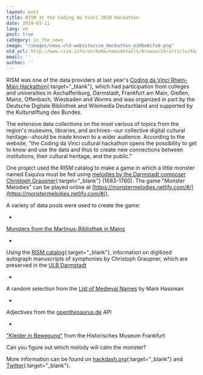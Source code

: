 ```yaml
---
layout: post
title: RISM at the Coding da Vinci 2018 Hackathon
date: 2019-03-11
lang: en
post: true
category: in_the_news
image: "/images/news-old-website/csm_Hackathon_e3d6e8cfa9.png"
old_url: http://www.rism.info/en/home/newsdetails/browse/14/article/64/rism-at-the-coding-da-vinci-2018-hackathon.html
email: ''
author: ''
---
```


RISM was one of the data providers at last year's [Coding da Vinci Rhein-Main Hackathon](https://codingdavinci.de/events/rheinmain/){:target="_blank"}, which had participation from colleges and universities in Aschaffenburg, Darmstadt, Frankfurt am Main, Gießen, Mainz, Offenbach, Wiesbaden and Worms and was organized in part by the Deutsche Digitale Bibliothek and Wikimedia Deutschland and supported by the Kulturstiftung des Bundes.

The extensive data collections on the most various of topics from the region's museums, libraries, and archives--our collective digital cultural heritage--should be made known to a wider audience. According to the website, "the Coding da Vinci cultural hackathon opens the possibility to get to know and use the data and thus to create new connections between institutions, their cultural heritage, and the public."

One project used the RISM catalog to make a game in which a little monster named Esquiva must be fed using [melodies by the Darmstadt composer Christoph Graupner](https://opac.rism.info/search?View=rism&author=graupner+christoph&siglum=D-DS){:target="_blank"} (1683-1760). The game "Monster Melodies" can be played online at [https://monstermelodies.netlify.com/#/](https://monstermelodies.netlify.com/#/).

A variety of data pools were used to create the game:

-

[Monsters from the Martinus-Bibliothek in Mainz](https://codingdavinci.de/daten/#martinus_bibliothek)

-

Using the [RISM catalog](https://opac.rism.info/index.php?id=4){:target="_blank"}, information on digitized autograph manuscripts of symphonies by Christoph Graupner, which are preserved in the [ULB Darmstadt](https://codingdavinci.de/daten/#ulb_darmstadt)

-

A random selection from the [List of Medieval Names](https://www.mithrilandmages.com/utilities/MedievalBrowse.php) by Mark Hassman

-

Adjectives from the [openthesaurus.de](https://www.openthesaurus.de/about/api) API

-

["Kleider in Bewegung"](https://codingdavinci.de/daten/#histmus_ffm) from the Historisches Museum Frankfurt


Can you figure out which melody will calm the monster?

More information can be found on [hackdash.org](https://hackdash.org/projects/5bd4a33096a2952c33e302c9){:target="_blank"} and [Twitter](https://twitter.com/search?q=%23monstermelodies&src=typd&lang=de){:target="_blank"}.